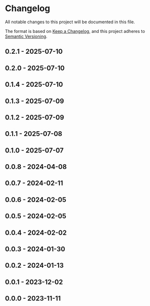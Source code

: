 # Changelog

All notable changes to this project will be documented in this file.

The format is based on [Keep a Changelog](https://keepachangelog.com/en/1.0.0/),
and this project adheres to [Semantic Versioning](https://semver.org/spec/v2.0.0.html).

## 0.2.1 - 2025-07-10

## 0.2.0 - 2025-07-10

## 0.1.4 - 2025-07-10

## 0.1.3 - 2025-07-09

## 0.1.2 - 2025-07-09

## 0.1.1 - 2025-07-08

## 0.1.0 - 2025-07-07

## 0.0.8 - 2024-04-08

## 0.0.7 - 2024-02-11

## 0.0.6 - 2024-02-05

## 0.0.5 - 2024-02-05

## 0.0.4 - 2024-02-02

## 0.0.3 - 2024-01-30

## 0.0.2 - 2024-01-13

## 0.0.1 - 2023-12-02

## 0.0.0 - 2023-11-11
